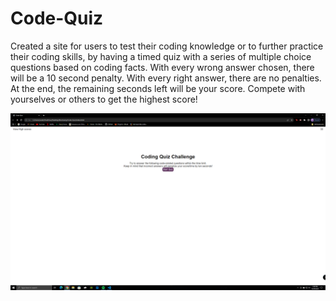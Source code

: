 # Code-Quiz

Created a site for users to test their coding knowledge or to further practice their coding skills, by having a timed quiz with a series of multiple choice questions based on coding facts. With every wrong answer chosen, there will be a 10 second penalty. With every right answer, there are no penalties. At the end, the remaining seconds left will be your score. Compete with yourselves or others to get the highest score!

![Website](./assets/Screenshot(5).png "Screenshot of page")